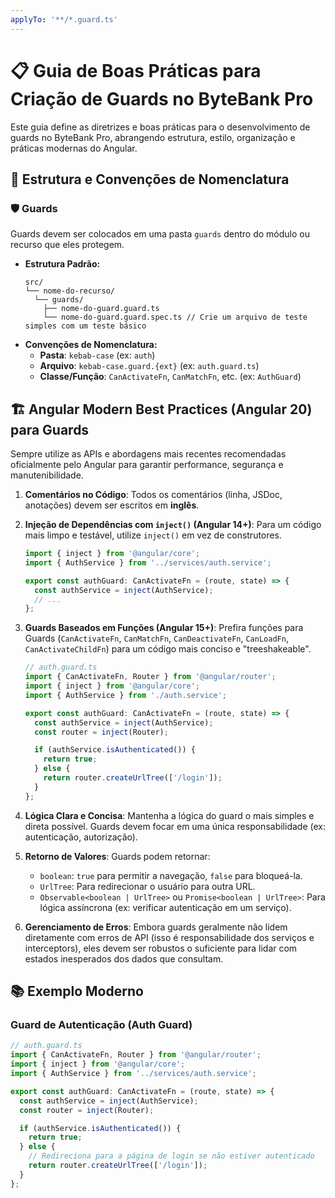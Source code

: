 ```yaml
---
applyTo: '**/*.guard.ts'
---
```


# 📋 Guia de Boas Práticas para Criação de Guards no ByteBank Pro

Este guia define as diretrizes e boas práticas para o desenvolvimento de guards no ByteBank Pro, abrangendo estrutura, estilo, organização e práticas modernas do Angular.

## 📁 Estrutura e Convenções de Nomenclatura

### 🛡️ Guards

Guards devem ser colocados em uma pasta `guards` dentro do módulo ou recurso que eles protegem.

- **Estrutura Padrão:**
  ```
  src/
  └── nome-do-recurso/
    └── guards/
      ├── nome-do-guard.guard.ts
      └── nome-do-guard.guard.spec.ts // Crie um arquivo de teste simples com um teste básico
  ```
- **Convenções de Nomenclatura:**
  - **Pasta**: `kebab-case` (ex: `auth`)
  - **Arquivo**: `kebab-case.guard.{ext}` (ex: `auth.guard.ts`)
  - **Classe/Função**: `CanActivateFn`, `CanMatchFn`, etc. (ex: `AuthGuard`)

## 🏗️ Angular Modern Best Practices (Angular 20) para Guards

Sempre utilize as APIs e abordagens mais recentes recomendadas oficialmente pelo Angular para garantir performance, segurança e manutenibilidade.

1.  **Comentários no Código**: Todos os comentários (linha, JSDoc, anotações) devem ser escritos em **inglês**.

2.  **Injeção de Dependências com `inject()` (Angular 14+)**: Para um código mais limpo e testável, utilize `inject()` em vez de construtores.

    ```typescript
    import { inject } from '@angular/core';
    import { AuthService } from '../services/auth.service';

    export const authGuard: CanActivateFn = (route, state) => {
      const authService = inject(AuthService);
      // ...
    };
    ```

3.  **Guards Baseados em Funções (Angular 15+)**: Prefira funções para Guards (`CanActivateFn`, `CanMatchFn`, `CanDeactivateFn`, `CanLoadFn`, `CanActivateChildFn`) para um código mais conciso e "treeshakeable".

    ```typescript
    // auth.guard.ts
    import { CanActivateFn, Router } from '@angular/router';
    import { inject } from '@angular/core';
    import { AuthService } from './auth.service';

    export const authGuard: CanActivateFn = (route, state) => {
      const authService = inject(AuthService);
      const router = inject(Router);

      if (authService.isAuthenticated()) {
        return true;
      } else {
        return router.createUrlTree(['/login']);
      }
    };
    ```

4.  **Lógica Clara e Concisa**: Mantenha a lógica do guard o mais simples e direta possível. Guards devem focar em uma única responsabilidade (ex: autenticação, autorização).

5.  **Retorno de Valores**: Guards podem retornar:

    - `boolean`: `true` para permitir a navegação, `false` para bloqueá-la.
    - `UrlTree`: Para redirecionar o usuário para outra URL.
    - `Observable<boolean | UrlTree>` ou `Promise<boolean | UrlTree>`: Para lógica assíncrona (ex: verificar autenticação em um serviço).

6.  **Gerenciamento de Erros**: Embora guards geralmente não lidem diretamente com erros de API (isso é responsabilidade dos serviços e interceptors), eles devem ser robustos o suficiente para lidar com estados inesperados dos dados que consultam.

## 📚 Exemplo Moderno

### Guard de Autenticação (Auth Guard)

```typescript
// auth.guard.ts
import { CanActivateFn, Router } from '@angular/router';
import { inject } from '@angular/core';
import { AuthService } from '../services/auth.service';

export const authGuard: CanActivateFn = (route, state) => {
  const authService = inject(AuthService);
  const router = inject(Router);

  if (authService.isAuthenticated()) {
    return true;
  } else {
    // Redireciona para a página de login se não estiver autenticado
    return router.createUrlTree(['/login']);
  }
};
```
